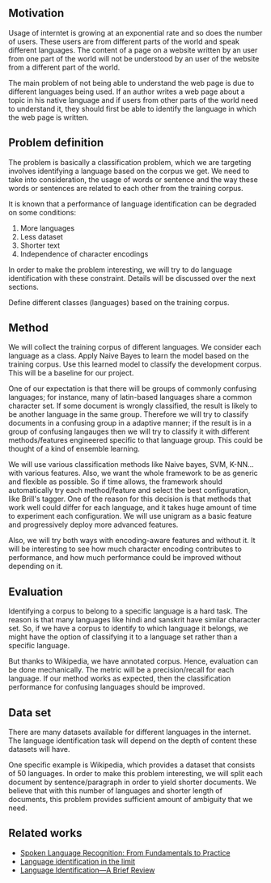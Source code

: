 ## Motivation 
  
Usage of interntet is growing at an exponential rate and so does the number of users. These users are from different parts of the world and speak different languages. The content of a page on a website written by an user from one part of the world will not be understood by an user of the website from a different part of the world.

The main problem of not being able to understand the web page is due to different languages being used. If an author writes a web page about a topic in his native language and if users from other parts of the world need to understand it, they should first be able to identify the language in which the web page is written.

## Problem definition

The problem is basically a classification problem, which we are targeting involves identifying a language based on the corpus we get. We need to take into consideration, the usage of words or sentence and the way these words or sentences are related to each other from the training corpus.

It is known that a performance of language identification can be degraded on some conditions:

1. More languages
1. Less dataset
1. Shorter text
1. Independence of character encodings

In order to make the problem interesting, we will try to do language identification with these constraint. Details will be discussed over the next sections.

Define different classes (languages) based on the training corpus.

## Method
We will collect the training corpus of different languages. We consider each language as a class. Apply Naive Bayes to learn the model based on the training corpus. Use this learned model to classify the development corpus. This will be a baseline for our project.

One of our expectation is that there will be groups of commonly confusing languages; for instance, many of latin-based languages share a common character set. If some document is wrongly classified, the result is likely to be another language in the same group. Therefore we will try to classify documents in a confusing group in a adaptive manner; if the result is in a group of confusing langauges then we will try to classify it with different methods/features engineered specific to that language group. This could be thought of a kind of ensemble learning.

We will use various classification methods like Naive bayes, SVM, K-NN... with various features. Also, we want the whole framework to be as generic and flexible as possible. So if time allows, the framework should automatically try each method/feature and select the best configuration, like Brill's tagger. One of the reason for this decision is that methods that work well could differ for each language, and it takes huge amount of time to experiment each configuration. We will use unigram as a basic feature and progressively deploy more advanced features. 

Also, we will try both ways with encoding-aware features and without it. It will be interesting to see how much character encoding contributes to performance, and how much performance could be improved without depending on it.

## Evaluation
Identifying a corpus to belong to a specific language is a hard task. The reason is that many languages like hindi and sanskrit have similar character set. So, if we have a corpus to identify to which language it belongs, we might have the option of classifying it to a language set rather than a specific language.

But thanks to Wikipedia, we have annotated corpus. Hence, evaluation can be done mechanically. The metric will be a precision/recall for each language. If our method works as expected, then the classification performance for confusing languages should be improved.
  
## Data set
There are many datasets available for different languages in the internet. The language identification task will depend on the depth of content these datasets will have.

One specific example is Wikipedia, which provides a dataset that consists of 50 languages. In order to make this problem interesting, we will split each document by sentence/paragraph in order to yield shorter documents. We believe that with this number of languages and shorter length of documents, this problem provides sufficient amount of ambiguity that we need.

## Related works
  * [Spoken Language Recognition: From Fundamentals to Practice](http://ieeexplore.ieee.org/stamp/stamp.jsp?arnumber=6451097)
  * [Language identification in the limit](http://www.sciencedirect.com/science/article/pii/S0019995867911655)
  * [Language Identification—A Brief Review](http://www.springer.com/cda/content/document/cda_downloaddocument/9783319177243-c2.pdf?SGWID=0-0-45-1503095-p177335300)
